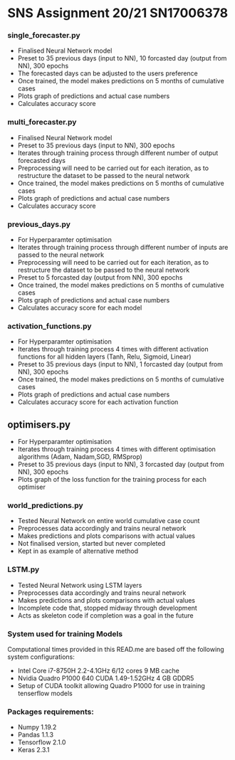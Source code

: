 # SNS Assignment 20/21 SN17006378

### single_forecaster.py
- Finalised Neural Network model
- Preset to 35 previous days (input to NN), 10 forcasted day (output from NN), 300 epochs
- The forecasted days can be adjusted to the users preference 
- Once trained, the model makes predictions on 5 months of cumulative cases
- Plots graph of predictions and actual case numbers
- Calculates accuracy score

### multi_forecaster.py
- Finalised Neural Network model
- Preset to 35 previous days (input to NN), 300 epochs
- Iterates through training process through different number of output forecasted days
- Preprocessing will need to be carried out for each iteration, as to restructure the dataset to be passed to the neural network
- Once trained, the model makes predictions on 5 months of cumulative cases
- Plots graph of predictions and actual case numbers
- Calculates accuracy score

### previous_days.py
- For Hyperparamter optimisation
- Iterates through training process through different number of inputs are passed to the neural network
- Preprocessing will need to be carried out for each iteration, as to restructure the dataset to be passed to the neural network
- Preset to 5 forcasted day (output from NN), 300 epochs 
- Once trained, the model makes predictions on 5 months of cumulative cases
- Plots graph of predictions and actual case numbers
- Calculates accuracy score for each model

### activation_functions.py
- For Hyperparamter optimisation
- Iterates through training process 4 times with different activation functions for all hidden layers (Tanh, Relu, Sigmoid, Linear)
- Preset to 35 previous days (input to NN), 1 forcasted day (output from NN), 300 epochs 
- Once trained, the model makes predictions on 5 months of cumulative cases
- Plots graph of predictions and actual case numbers
- Calculates accuracy score for each activation function


## optimisers.py
- For Hyperparamter optimisation
- Iterates through training process 4 times with different optimisation algorithms (Adam, Nadam,SGD, RMSprop)
- Preset to 35 previous days (input to NN), 3 forcasted day (output from NN), 300 epochs 
- Plots graph of the loss function for the training process for each optimiser


### world_predictions.py
- Tested Neural Network on entire world cumulative case count
- Preprocesses data accordingly and trains neural network
- Makes predictions and plots comparisons with actual values
- Not finalised version, started but never completed
- Kept in as example of alternative method

### LSTM.py
- Tested Neural Network using LSTM layers
- Preprocesses data accordingly and trains neural network
- Makes predictions and plots comparisons with actual values
- Incomplete code that, stopped midway through development
- Acts as skeleton code if completion was a goal in the future


### System used for training Models
Computational times provided in this READ.me are based off the following system configurations:
 - Intel Core i7-8750H	2.2-4.1GHz	6/12 cores	9 MB cache
 - Nvidia Quadro P1000	640 CUDA 1.49-1.52GHz	4 GB GDDR5
 - Setup of CUDA toolkit allowing Quadro P1000 for use in training tenserflow models
 
### Packages requirements:
- Numpy 1.19.2
- Pandas 1.1.3
- Tensorflow 2.1.0
- Keras 2.3.1
